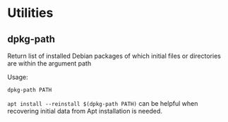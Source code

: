 # Utilities

## dpkg-path

Return list of installed Debian packages of which initial files or directories are within the argument path

Usage:

```sh
dpkg-path PATH
```

`apt install --reinstall $(dpkg-path PATH)` can be helpful when recovering initial data from Apt installation is needed.

